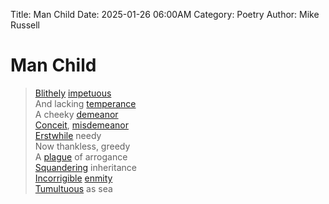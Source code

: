 Title: Man Child
Date: 2025-01-26 06:00AM
Category: Poetry
Author: Mike Russell
# Man Child

> [Blithely](https://www.merriam-webster.com/dictionary/Blithely) [impetuous](https://www.merriam-webster.com/dictionary/impetuous)<br>
And lacking [temperance](https://www.merriam-webster.com/dictionary/temperance)<br>
A cheeky [demeanor](https://www.merriam-webster.com/dictionary/demeanor)<br>
[Conceit](https://www.merriam-webster.com/dictionary/Conceit), [misdemeanor](https://www.merriam-webster.com/dictionary/misdemeanor)<br>
[Erstwhile](https://www.merriam-webster.com/dictionary/Erstwhile) needy<br>
Now thankless, greedy<br>
A [plague](https://www.merriam-webster.com/dictionary/plague) of arrogance<br>
[Squandering](https://www.merriam-webster.com/dictionary/Squandering) inheritance<br>
[Incorrigible](https://www.merriam-webster.com/dictionary/Incorrigible) [enmity](https://www.merriam-webster.com/dictionary/enmity)<br>
[Tumultuous](https://www.merriam-webster.com/dictionary/Tumultuous) as sea
